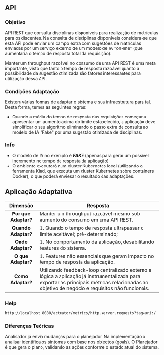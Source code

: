 ## API

### Objetivo

API REST que consulta disciplinas disponíveis para realização de matrículas para os discentes. Na consulta de
disciplinas disponíveis considera-se que esta API pode enviar um campo extra com sugestões de matrículas enviadas por um
serviço externo de um modelo de IA "on-line" (que aumentaria o tempo de resposta total da
requisição).

Manter um throughput razoável no consumo de uma API REST é uma meta importante, visto que tanto o tempo de resposta
razoável quanto a possibilidade da sugestão otimizada são fatores interessantes para utilização dessa API.

### Condições Adaptação

Existem várias formas de adaptar o sistema e sua infraestrutura para tal. Desta forma, temos as seguintes regras:

- Quando a média do tempo de resposta das requisições começar a apresentar um aumento acima do limite estabelecido, a
  aplicação deve simplificar o seu algoritmo eliminando o passo extra de consulta ao modelo de IA "Fake" por uma sugestão 
  otimizada de disciplinas.

### Info

- O modelo de IA no exemplo é ***FAKE*** (apenas para gerar um possível incremento no tempo de resposta da aplicação)
- O ambiente executará num cluster Kubernetes local (utilizando a ferramenta Kind, que executa um cluster Kubernetes
  sobre containers Docker), o que poderá enviesar o resultado das adaptações.

## Aplicação Adaptativa

|     **Dimensão**     | **Resposta**                                                                                                                                                                                  |
|:--------------------:|-----------------------------------------------------------------------------------------------------------------------------------------------------------------------------------------------|
| **Por que Adaptar?** | Manter um throughput razoável mesmo sob aumento do consumo em uma API REST.                                                                                                                   |
| **Quando Adaptar?**  | 1. Quando o tempo de resposta ultrapassar o limite aceitável; pré-determinado;                                                                |
|  **Onde Adaptar?**   | 1. No comportamento da aplicação, desabilitando features do sistema.                                                                                                   |
|  **O que Adaptar?**  | 1. Features não essenciais que geram impacto no tempo de resposta da aplicação.                                                                      |
|  **Como Adaptar?**   | Utilizando feedback-loop centralizado externo a lógica a aplicação já instrumentalizada para exportar as principais métricas relacionadas ao objetivo de negócio e requisitos não funcionais. |

### Help

```bash 
http://localhost:8080/actuator/metrics/http.server.requests?tag=uri:/
```

### Diferenças Teóricas

Analisador já envia mudanças para o planejador. Na implementação o analisar identifica os sintomas com base nos objectos (goals).
O Planejador é que gera o plano, validando as ações conforme o estado atual do sistema. 